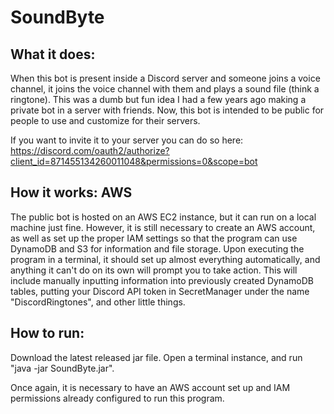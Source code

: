 # SoundByte

## What it does:
When this bot is present inside a Discord server and someone joins a voice channel, it joins the voice channel with them and plays a sound file (think a ringtone). This was a dumb but fun idea I had a few years ago making a private bot in a server with friends. Now, this bot is intended to be public for people to use and customize for their servers.

If you want to invite it to your server you can do so here: https://discord.com/oauth2/authorize?client_id=871455134260011048&permissions=0&scope=bot

## How it works: AWS
The public bot is hosted on an AWS EC2 instance, but it can run on a local machine just fine. However, it is still necessary to create an AWS account, as well as set up the proper IAM settings so that the program can use DynamoDB and S3 for information and file storage. Upon executing the program in a terminal, it should set up almost everything automatically, and anything it can't do on its own will prompt you to take action. This will include manually inputting information into previously created DynamoDB tables, putting your Discord API token in SecretManager under the name "DiscordRingtones", and other little things. 

## How to run:
Download the latest released jar file. 
Open a terminal instance, and run "java -jar SoundByte.jar".

Once again, it is necessary to have an AWS account set up and IAM permissions already configured to run this program.
